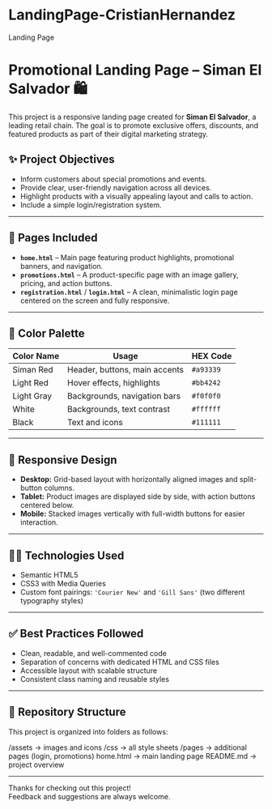 # LandingPage-CristianHernandez
Landing Page

# Promotional Landing Page – Siman El Salvador 🛍️

This project is a responsive landing page created for **Siman El Salvador**, a leading retail chain. The goal is to promote exclusive offers, discounts, and featured products as part of their digital marketing strategy.

## ✨ Project Objectives

- Inform customers about special promotions and events.
- Provide clear, user-friendly navigation across all devices.
- Highlight products with a visually appealing layout and calls to action.
- Include a simple login/registration system.

---

## 📄 Pages Included

- **`home.html`** – Main page featuring product highlights, promotional banners, and navigation.
- **`promotions.html`** – A product-specific page with an image gallery, pricing, and action buttons.
- **`registration.html`** / **`login.html`** – A clean, minimalistic login page centered on the screen and fully responsive.

---

## 🎨 Color Palette

| Color Name   | Usage                         | HEX Code     |
|--------------|-------------------------------|--------------|
| Siman Red    | Header, buttons, main accents | `#a93339`    |
| Light Red    | Hover effects, highlights     | `#bb4242`    |
| Light Gray   | Backgrounds, navigation bars  | `#f0f0f0`    |
| White        | Backgrounds, text contrast    | `#ffffff`    |
| Black        | Text and icons                | `#111111`    |

---

## 📱 Responsive Design

- **Desktop:** Grid-based layout with horizontally aligned images and split-button columns.
- **Tablet:** Product images are displayed side by side, with action buttons centered below.
- **Mobile:** Stacked images vertically with full-width buttons for easier interaction.

---

## 🧑‍💻 Technologies Used

- Semantic HTML5
- CSS3 with Media Queries
- Custom font pairings: `'Courier New'` and `'Gill Sans'` (two different typography styles)

---

## ✅ Best Practices Followed

- Clean, readable, and well-commented code
- Separation of concerns with dedicated HTML and CSS files
- Accessible layout with scalable structure
- Consistent class naming and reusable styles

---

## 🔗 Repository Structure

This project is organized into folders as follows:

/assets → images and icons
/css → all style sheets
/pages → additional pages (login, promotions)
home.html → main landing page
README.md → project overview

---

Thanks for checking out this project!  
Feedback and suggestions are always welcome.
